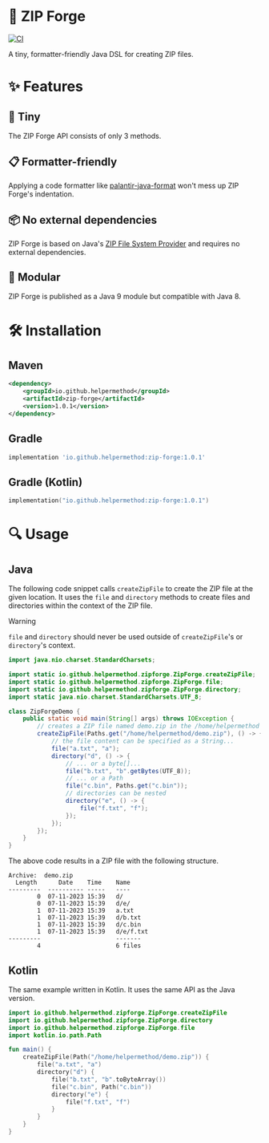 # 🌋 ZIP Forge

[![CI](https://github.com/helpermethod/zip-forge/actions/workflows/ci.yml/badge.svg)](https://github.com/helpermethod/zip-forge/actions/workflows/ci.yml)

A tiny, formatter-friendly Java DSL for creating ZIP files.

# :sparkles: Features

## :pinching_hand: Tiny

The ZIP Forge API consists of only 3 methods.

## :clipboard: Formatter-friendly

Applying a code formatter like [palantir-java-format](https://github.com/palantir/palantir-java-format) won't mess up ZIP Forge's indentation.

## :package: No external dependencies

ZIP Forge is based on Java's [ZIP File System Provider](https://docs.oracle.com/javase/8/docs/technotes/guides/io/fsp/zipfilesystemprovider.html) and requires no external dependencies.

## :jigsaw: Modular

ZIP Forge is published as a Java 9 module but compatible with Java 8.

# :hammer_and_wrench: Installation

## Maven

```xml
<dependency>
    <groupId>io.github.helpermethod</groupId>
    <artifactId>zip-forge</artifactId>
    <version>1.0.1</version>
</dependency>
```

## Gradle

```groovy
implementation 'io.github.helpermethod:zip-forge:1.0.1'
```

## Gradle (Kotlin)

```kotlin
implementation("io.github.helpermethod:zip-forge:1.0.1")
```

# :mag: Usage

## Java

The following code snippet calls `createZipFile` to create the ZIP file at the given location.
It uses the `file` and `directory` methods to create files and directories within the context of the ZIP file.

> [!WARNING]
> `file` and `directory` should never be used outside of `createZipFile`'s or `directory`'s context.

```java
import java.nio.charset.StandardCharsets;

import static io.github.helpermethod.zipforge.ZipForge.createZipFile;
import static io.github.helpermethod.zipforge.ZipForge.file;
import static io.github.helpermethod.zipforge.ZipForge.directory;
import static java.nio.charset.StandardCharsets.UTF_8;

class ZipForgeDemo {
    public static void main(String[] args) throws IOException {
        // creates a ZIP file named demo.zip in the /home/helpermethod directory
        createZipFile(Paths.get("/home/helpermethod/demo.zip"), () -> {
            // the file content can be specified as a String...
            file("a.txt", "a");
            directory("d", () -> {
                // ... or a byte[]...
                file("b.txt", "b".getBytes(UTF_8));
                // ... or a Path
                file("c.bin", Paths.get("c.bin"));
                // directories can be nested
                directory("e", () -> {
                    file("f.txt", "f");
                });
            });
        });
    }
}
```

The above code results in a ZIP file with the following structure.

```
Archive:  demo.zip
  Length      Date    Time    Name
---------  ---------- -----   ----
        0  07-11-2023 15:39   d/
        0  07-11-2023 15:39   d/e/
        1  07-11-2023 15:39   a.txt
        1  07-11-2023 15:39   d/b.txt
        1  07-11-2023 15:39   d/c.bin
        1  07-11-2023 15:39   d/e/f.txt
---------                     -------
        4                     6 files
```

## Kotlin

The same example written in Kotlin. It uses the same API as the Java version.

```kotlin
import io.github.helpermethod.zipforge.ZipForge.createZipFile
import io.github.helpermethod.zipforge.ZipForge.directory
import io.github.helpermethod.zipforge.ZipForge.file
import kotlin.io.path.Path

fun main() {
    createZipFile(Path("/home/helpermethod/demo.zip")) {
        file("a.txt", "a")
        directory("d") {
            file("b.txt", "b".toByteArray())
            file("c.bin", Path("c.bin"))
            directory("e") {
                file("f.txt", "f")
            }
        }
    }
}
```
